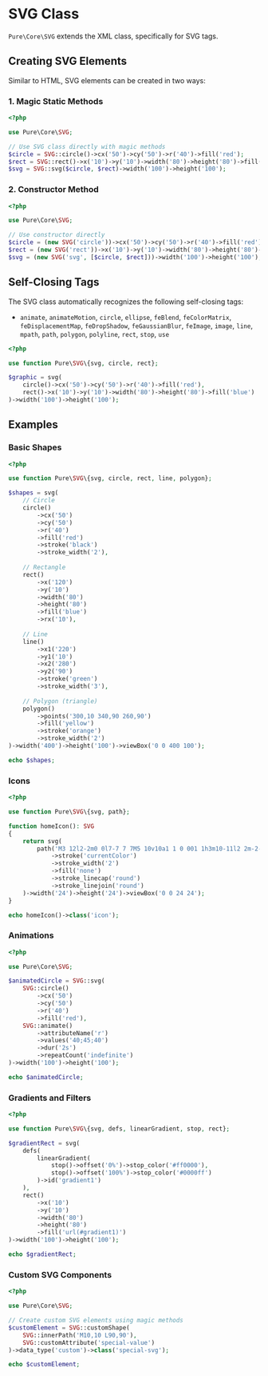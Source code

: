 # SVG Class

`Pure\Core\SVG` extends the XML class, specifically for SVG tags.

## Creating SVG Elements

Similar to HTML, SVG elements can be created in two ways:

### 1. Magic Static Methods

```php
<?php

use Pure\Core\SVG;

// Use SVG class directly with magic methods
$circle = SVG::circle()->cx('50')->cy('50')->r('40')->fill('red');
$rect = SVG::rect()->x('10')->y('10')->width('80')->height('80')->fill('blue');
$svg = SVG::svg($circle, $rect)->width('100')->height('100');
```

### 2. Constructor Method

```php
<?php

use Pure\Core\SVG;

// Use constructor directly
$circle = (new SVG('circle'))->cx('50')->cy('50')->r('40')->fill('red');
$rect = (new SVG('rect'))->x('10')->y('10')->width('80')->height('80')->fill('blue');
$svg = (new SVG('svg', [$circle, $rect]))->width('100')->height('100');
```

## Self-Closing Tags

The SVG class automatically recognizes the following self-closing tags:
- `animate`, `animateMotion`, `circle`, `ellipse`, `feBlend`, `feColorMatrix`, `feDisplacementMap`, `feDropShadow`, `feGaussianBlur`, `feImage`, `image`, `line`, `mpath`, `path`, `polygon`, `polyline`, `rect`, `stop`, `use`

```php
<?php

use function Pure\SVG\{svg, circle, rect};

$graphic = svg(
    circle()->cx('50')->cy('50')->r('40')->fill('red'),
    rect()->x('10')->y('10')->width('80')->height('80')->fill('blue')
)->width('100')->height('100');
```

## Examples

### Basic Shapes

```php
<?php

use function Pure\SVG\{svg, circle, rect, line, polygon};

$shapes = svg(
    // Circle
    circle()
        ->cx('50')
        ->cy('50')
        ->r('40')
        ->fill('red')
        ->stroke('black')
        ->stroke_width('2'),
    
    // Rectangle
    rect()
        ->x('120')
        ->y('10')
        ->width('80')
        ->height('80')
        ->fill('blue')
        ->rx('10'),
    
    // Line
    line()
        ->x1('220')
        ->y1('10')
        ->x2('280')
        ->y2('90')
        ->stroke('green')
        ->stroke_width('3'),
    
    // Polygon (triangle)
    polygon()
        ->points('300,10 340,90 260,90')
        ->fill('yellow')
        ->stroke('orange')
        ->stroke_width('2')
)->width('400')->height('100')->viewBox('0 0 400 100');

echo $shapes;
```

### Icons

```php
<?php

use function Pure\SVG\{svg, path};

function homeIcon(): SVG
{
    return svg(
        path('M3 12l2-2m0 0l7-7 7 7M5 10v10a1 1 0 001 1h3m10-11l2 2m-2-2v10a1 1 0 01-1 1h-3m-6 0a1 1 0 001-1v-4a1 1 0 011-1h2a1 1 0 011 1v4a1 1 0 001 1m-6 0h6')
            ->stroke('currentColor')
            ->stroke_width('2')
            ->fill('none')
            ->stroke_linecap('round')
            ->stroke_linejoin('round')
    )->width('24')->height('24')->viewBox('0 0 24 24');
}

echo homeIcon()->class('icon');
```

### Animations

```php
<?php

use Pure\Core\SVG;

$animatedCircle = SVG::svg(
    SVG::circle()
        ->cx('50')
        ->cy('50')
        ->r('40')
        ->fill('red'),
    SVG::animate()
        ->attributeName('r')
        ->values('40;45;40')
        ->dur('2s')
        ->repeatCount('indefinite')
)->width('100')->height('100');

echo $animatedCircle;
```

### Gradients and Filters

```php
<?php

use function Pure\SVG\{svg, defs, linearGradient, stop, rect};

$gradientRect = svg(
    defs(
        linearGradient(
            stop()->offset('0%')->stop_color('#ff0000'),
            stop()->offset('100%')->stop_color('#0000ff')
        )->id('gradient1')
    ),
    rect()
        ->x('10')
        ->y('10')
        ->width('80')
        ->height('80')
        ->fill('url(#gradient1)')
)->width('100')->height('100');

echo $gradientRect;
```

### Custom SVG Components

```php
<?php

use Pure\Core\SVG;

// Create custom SVG elements using magic methods
$customElement = SVG::customShape(
    SVG::innerPath('M10,10 L90,90'),
    SVG::customAttribute('special-value')
)->data_type('custom')->class('special-svg');

echo $customElement;
```
